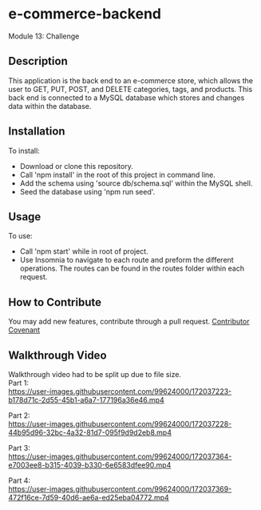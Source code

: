 # e-commerce-backend
Module 13: Challenge

## Description

This application is the back end to an e-commerce store, which allows the user to GET, PUT, POST, and DELETE categories, tags, and products. This back end is connected to a MySQL database which stores and changes data within the database.

## Installation

To install:
- Download or clone this repository.
- Call 'npm install' in the root of this project in command line.
- Add the schema using 'source db/schema.sql' within the MySQL shell.
- Seed the database using 'npm run seed'.

## Usage

To use: 
- Call 'npm start' while in root of project.
- Use Insomnia to navigate to each route and preform the different operations. The routes can be found in the routes folder within each request.


## How to Contribute
You may add new features, contribute through a pull request.
[Contributor Covenant](https://www.contributor-covenant.org/)


## Walkthrough Video
Walkthrough video had to be split up due to file size.  
Part 1:  
https://user-images.githubusercontent.com/99624000/172037223-b178d71c-2d55-45b1-a6a7-177196a36e46.mp4
  
Part 2:  
https://user-images.githubusercontent.com/99624000/172037228-44b95d96-32bc-4a32-81d7-095f9d9d2eb8.mp4
  
Part 3:  
https://user-images.githubusercontent.com/99624000/172037364-e7003ee8-b315-4039-b330-6e6583dfee90.mp4
  
Part 4:  
https://user-images.githubusercontent.com/99624000/172037369-472f16ce-7d59-40d6-ae6a-ed25eba04772.mp4



